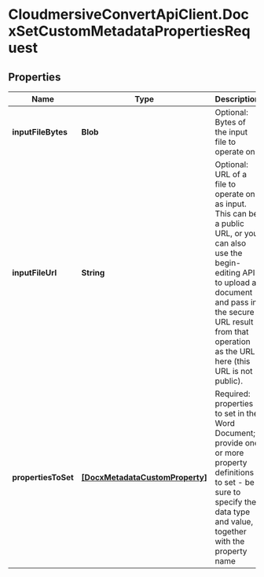 # CloudmersiveConvertApiClient.DocxSetCustomMetadataPropertiesRequest

## Properties
Name | Type | Description | Notes
------------ | ------------- | ------------- | -------------
**inputFileBytes** | **Blob** | Optional: Bytes of the input file to operate on | [optional] 
**inputFileUrl** | **String** | Optional: URL of a file to operate on as input.  This can be a public URL, or you can also use the begin-editing API to upload a document and pass in the secure URL result from that operation as the URL here (this URL is not public). | [optional] 
**propertiesToSet** | [**[DocxMetadataCustomProperty]**](DocxMetadataCustomProperty.md) | Required: properties to set in the Word Document; provide one or more property definitions to set - be sure to specify the data type and value, together with the property name | [optional] 


